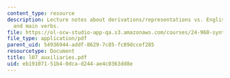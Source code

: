 ```yaml
---
content_type: resource
description: Lecture notes about derivations/representations vs. English auxiliaries
  and main verbs.
file: https://ol-ocw-studio-app-qa.s3.amazonaws.com/courses/24-960-syntactic-models-spring-2006/eb19107151b40dcad244ae4c0363dd8e_l07_auxiliaries.pdf
file_type: application/pdf
parent_uid: 54936944-addf-8629-7c85-fc89dccef285
resourcetype: Document
title: l07_auxiliaries.pdf
uid: eb191071-51b4-0dca-d244-ae4c0363dd8e
---
```

